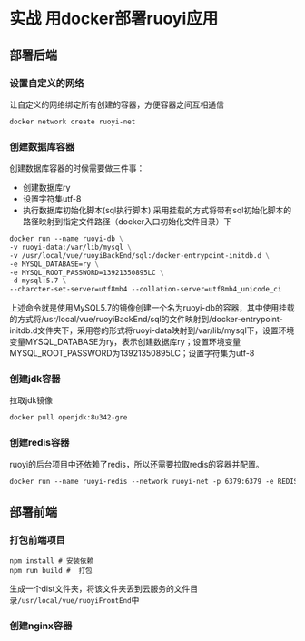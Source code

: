 # 实战 用docker部署ruoyi应用

## 部署后端

### 设置自定义的网络

让自定义的网络绑定所有创建的容器，方便容器之间互相通信

```dockerfile
docker network create ruoyi-net
```

### 创建数据库容器

创建数据库容器的时候需要做三件事：

* 创建数据库ry
* 设置字符集utf-8
* 执行数据库初始化脚本(sql执行脚本)  采用挂载的方式将带有sql初始化脚本的路径映射到指定文件路径（docker入口初始化文件目录）下

```dockerfile
docker run --name ruoyi-db \
-v ruoyi-data:/var/lib/mysql \
-v /usr/local/vue/ruoyiBackEnd/sql:/docker-entrypoint-initdb.d \
-e MYSQL_DATABASE=ry \
-e MYSQL_ROOT_PASSWORD=13921350895LC \
-d mysql:5.7 \
--charcter-set-server=utf8mb4 --collation-server=utf8mb4_unicode_ci
```

上述命令就是使用MySQL5.7的镜像创建一个名为ruoyi-db的容器，其中使用挂载的方式将/usr/local/vue/ruoyiBackEnd/sql的文件映射到/docker-entrypoint-initdb.d文件夹下，采用卷的形式将ruoyi-data映射到/var/lib/mysql下，设置环境变量MYSQL_DATABASE为ry，表示创建数据库ry；设置环境变量MYSQL_ROOT_PASSWORD为13921350895LC；设置字符集为utf-8

### 创建jdk容器

拉取jdk镜像

```dockerfile
docker pull openjdk:8u342-gre
```

### 创建redis容器

ruoyi的后台项目中还依赖了redis，所以还需要拉取redis的容器并配置。

```dockerfile
docker run --name ruoyi-redis --network ruoyi-net -p 6379:6379 -e REDIS_PASSWORD=13921350895lc -d redis:6.2.6
```

## 部署前端

### 打包前端项目

```shell
npm install # 安装依赖
npm run build #  打包
```

生成一个dist文件夹，将该文件夹丢到云服务的文件目录`/usr/local/vue/ruoyiFrontEnd`中

### 创建nginx容器





